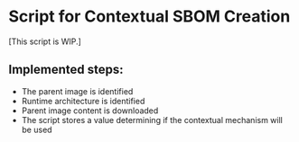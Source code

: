 # Script for Contextual SBOM Creation

[This script is WIP.]

## Implemented steps:

- The parent image is identified
- Runtime architecture is identified
- Parent image content is downloaded
- The script stores a value determining if the contextual mechanism will be used
